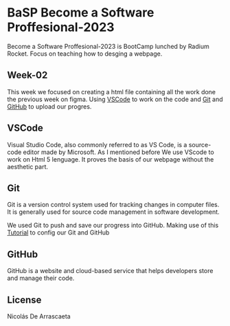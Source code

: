 # BaSP Become a Software Proffesional-2023 

Become a Software Proffesional-2023 is BootCamp lunched by Radium Rocket.
Focus on teaching how to desging a webpage.
## Week-02
This week we focused on creating a html file containing all the work done
the previous week on figma. Using [VSCode](https://code.visualstudio.com/) to work on the code and [Git](https://git-scm.com/) and
[GitHub](https://github.com/) to upload our progres.


## VSCode 

Visual Studio Code, also commonly referred to as VS Code, is a source-code editor made by Microsoft.
As I mentioned before We use VScode to work on Html 5 lenguage. It proves the
basis of our webpage without the aesthetic part.

## Git

Git is a version control system used for tracking changes in computer files. It is generally used for source code management in software development.

We used Git to push and save our progress into GitHub. Making use of this 
[Tutorial](https://youtu.be/vGK-lWIs3sA) to config our Git and GitHub




## GitHub

GitHub is a website and cloud-based service that helps developers store and manage their code.


## License

Nicolás De Arrascaeta











